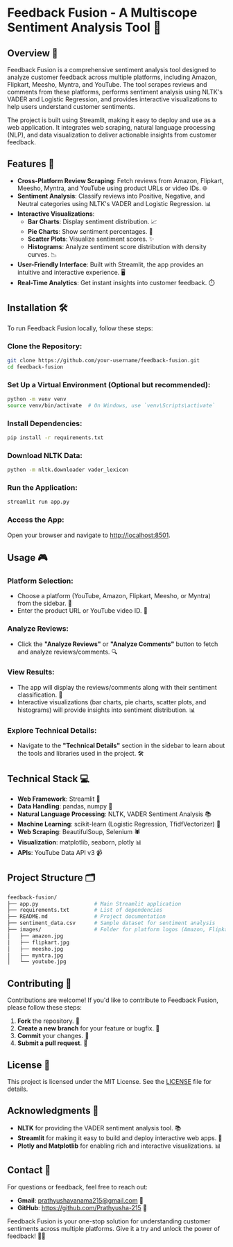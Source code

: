 # Feedback Fusion - A Multiscope Sentiment Analysis Tool 🌟

## Overview 📜
Feedback Fusion is a comprehensive sentiment analysis tool designed to analyze customer feedback across multiple platforms, including Amazon, Flipkart, Meesho, Myntra, and YouTube. The tool scrapes reviews and comments from these platforms, performs sentiment analysis using NLTK's VADER and Logistic Regression, and provides interactive visualizations to help users understand customer sentiments.

The project is built using Streamlit, making it easy to deploy and use as a web application. It integrates web scraping, natural language processing (NLP), and data visualization to deliver actionable insights from customer feedback.

## Features 🚀
- **Cross-Platform Review Scraping**: Fetch reviews from Amazon, Flipkart, Meesho, Myntra, and YouTube using product URLs or video IDs. 🌐
- **Sentiment Analysis**: Classify reviews into Positive, Negative, and Neutral categories using NLTK's VADER and Logistic Regression. 📊
- **Interactive Visualizations**:
  - **Bar Charts**: Display sentiment distribution. 📈
  - **Pie Charts**: Show sentiment percentages. 🥧
  - **Scatter Plots**: Visualize sentiment scores. ✨
  - **Histograms**: Analyze sentiment score distribution with density curves. 📉
- **User-Friendly Interface**: Built with Streamlit, the app provides an intuitive and interactive experience. 🖥️
- **Real-Time Analytics**: Get instant insights into customer feedback. ⏱️

## Installation 🛠️
To run Feedback Fusion locally, follow these steps:

### Clone the Repository:
```bash
git clone https://github.com/your-username/feedback-fusion.git
cd feedback-fusion
```

### Set Up a Virtual Environment (Optional but recommended):
```bash
python -m venv venv
source venv/bin/activate  # On Windows, use `venv\Scripts\activate`
```

### Install Dependencies:
```bash
pip install -r requirements.txt
```

### Download NLTK Data:
```bash
python -m nltk.downloader vader_lexicon
```

### Run the Application:
```bash
streamlit run app.py
```

### Access the App:
Open your browser and navigate to [http://localhost:8501](http://localhost:8501).

## Usage 🎮
### Platform Selection:
- Choose a platform (YouTube, Amazon, Flipkart, Meesho, or Myntra) from the sidebar. 🎯
- Enter the product URL or YouTube video ID. 🔗

### Analyze Reviews:
- Click the **"Analyze Reviews"** or **"Analyze Comments"** button to fetch and analyze reviews/comments. 🔍

### View Results:
- The app will display the reviews/comments along with their sentiment classification. 📝
- Interactive visualizations (bar charts, pie charts, scatter plots, and histograms) will provide insights into sentiment distribution. 📊

### Explore Technical Details:
- Navigate to the **"Technical Details"** section in the sidebar to learn about the tools and libraries used in the project. 🛠️

## Technical Stack 💻
- **Web Framework**: Streamlit 🚀
- **Data Handling**: pandas, numpy 🐼
- **Natural Language Processing**: NLTK, VADER Sentiment Analysis 📚
- **Machine Learning**: scikit-learn (Logistic Regression, TfidfVectorizer) 🤖
- **Web Scraping**: BeautifulSoup, Selenium 🕷️
- **Visualization**: matplotlib, seaborn, plotly 📊
- **APIs**: YouTube Data API v3 📹

## Project Structure 🗂️
```bash
feedback-fusion/
├── app.py                  # Main Streamlit application
├── requirements.txt        # List of dependencies
├── README.md               # Project documentation
├── sentiment_data.csv      # Sample dataset for sentiment analysis
├── images/                 # Folder for platform logos (Amazon, Flipkart, etc.)
│   ├── amazon.jpg
│   ├── flipkart.jpg
│   ├── meesho.jpg
│   ├── myntra.jpg
│   └── youtube.jpg
```

## Contributing 🤝
Contributions are welcome! If you'd like to contribute to Feedback Fusion, please follow these steps:

1. **Fork** the repository. 🍴
2. **Create a new branch** for your feature or bugfix. 🌿
3. **Commit** your changes. 💾
4. **Submit a pull request**. 🔄

## License 📜
This project is licensed under the MIT License. See the [LICENSE](LICENSE) file for details.

## Acknowledgments 🙏
- **NLTK** for providing the VADER sentiment analysis tool. 📚
- **Streamlit** for making it easy to build and deploy interactive web apps. 🚀
- **Plotly and Matplotlib** for enabling rich and interactive visualizations. 📊

## Contact 📧
For questions or feedback, feel free to reach out:

- **Gmail**: prathyushavanama215@gmail.com 📩
- **GitHub**: https://github.com/Prathyusha-215 🐙

Feedback Fusion is your one-stop solution for understanding customer sentiments across multiple platforms. Give it a try and unlock the power of feedback! 🚀✨
